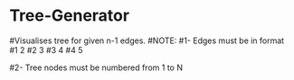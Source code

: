# Tree-Generator
#Visualises tree for given n-1 edges. 
#NOTE: 
#1- Edges must be in format
#1 2
#2 3
#3 4
#4 5

#2- Tree nodes must be numbered from 1 to N 
